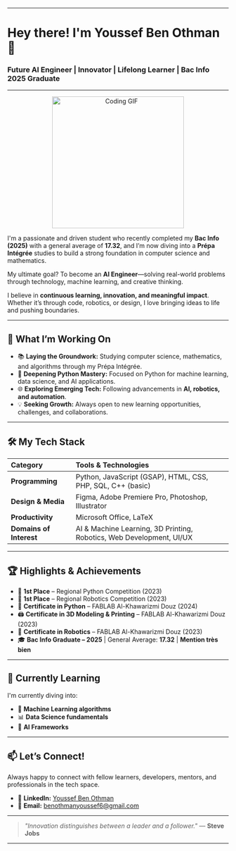 -----

# Hey there! I'm Youssef Ben Othman 👋  
### Future AI Engineer | Innovator | Lifelong Learner | Bac Info 2025 Graduate

-----

<p align="center">
  <img src="https://camo.githubusercontent.com/2366b34bb903c09617990fb5fff4622f3e941349e846ddb7e73df872a9d21233/68747470733a2f2f63646e2e6472696262626c652e636f6d2f75736572732f3733303730332f73637265656e73686f74732f363538313234332f6176656e746f2e676966" width="300" alt="Coding GIF">
</p>

I'm a passionate and driven student who recently completed my **Bac Info (2025)** with a general average of **17.32**, and I’m now diving into a **Prépa Intégrée** studies to build a strong foundation in computer science and mathematics.  

My ultimate goal? To become an **AI Engineer**—solving real-world problems through technology, machine learning, and creative thinking.  

I believe in **continuous learning, innovation, and meaningful impact**. Whether it’s through code, robotics, or design, I love bringing ideas to life and pushing boundaries.

-----

## 🚀 What I’m Working On

- 📚 **Laying the Groundwork:** Studying computer science, mathematics, and algorithms through my Prépa Intégrée.
- 🐍 **Deepening Python Mastery:** Focused on Python for machine learning, data science, and AI applications.
- 🌐 **Exploring Emerging Tech:** Following advancements in **AI, robotics, and automation**.
- 💡 **Seeking Growth:** Always open to new learning opportunities, challenges, and collaborations.

-----

## 🛠️ My Tech Stack

| Category              | Tools & Technologies                                                     |
| :------------------- | :------------------------------------------------------------------------ |
| **Programming**      | Python, JavaScript (GSAP), HTML, CSS, PHP, SQL, C++ (basic)              |
| **Design & Media**   | Figma, Adobe Premiere Pro, Photoshop, Illustrator                         |
| **Productivity**     | Microsoft Office, LaTeX                                                   |
| **Domains of Interest** | AI & Machine Learning, 3D Printing, Robotics, Web Development, UI/UX     |

-----

## 🏆 Highlights & Achievements

- 🥇 **1st Place** – Regional Python Competition (2023)  
- 🥇 **1st Place** – Regional Robotics Competition (2023)  
- 📜 **Certificate in Python** – FABLAB Al-Khawarizmi Douz (2024)  
- 🖨️ **Certificate in 3D Modeling & Printing** – FABLAB Al-Khawarizmi Douz (2023)  
- 🤖 **Certificate in Robotics** – FABLAB Al-Khawarizmi Douz (2023)  
- 🎓 **Bac Info Graduate – 2025** | General Average: **17.32** | **Mention très bien**

-----

## 🌱 Currently Learning

I'm currently diving into:

- 🤖 **Machine Learning algorithms**
- 📊 **Data Science fundamentals**
- 🧠 **AI Frameworks**

-----

## 📫 Let’s Connect!

Always happy to connect with fellow learners, developers, mentors, and professionals in the tech space.

- 💼 **LinkedIn:** [Youssef Ben Othman](https://www.linkedin.com/in/youssef-ben-othman-9068b824a/)
- 📧 **Email:** benothmanyoussef6@gmail.com

-----

> *"Innovation distinguishes between a leader and a follower."* — **Steve Jobs**

-----
